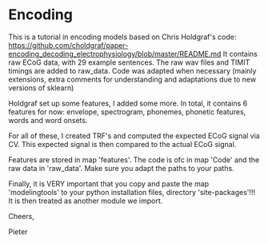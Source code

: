 # Encoding


This is a tutorial in encoding models based on Chris Holdgraf's code: https://github.com/choldgraf/paper-encoding_decoding_electrophysiology/blob/master/README.md
It contains raw ECoG data, with 29 example sentences. The raw wav files and TIMIT timings are added to raw_data. Code was adapted when necessary (mainly 
extensions, extra comments for understanding and adaptations due to new versions of sklearn)


Holdgraf set up some features, I added some more. In total, it contains 6 features for now: envelope, spectrogram, phonemes, phonetic features, words and word onsets.


For all of these, I created TRF's and computed the expected ECoG signal via CV. This expected signal is then compared to the actual ECoG signal.


Features are stored in map 'features'. The code is ofc in map 'Code' and the raw data in 'raw_data'. Make sure you adapt the paths to your paths.


Finally, it is VERY important that you copy and paste the map 'modelingtools' to your python installation files, directory 'site-packages'!!! It is then treated as
another module we import.





Cheers,

Pieter
